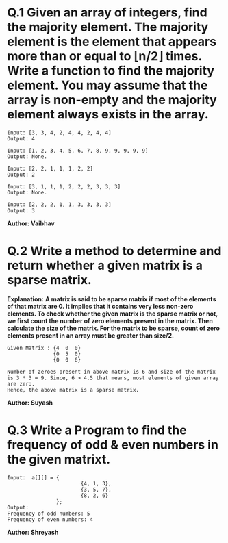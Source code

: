 # Q.1 Given an array of integers, find the majority element. The majority element is the element that appears more than or equal to ⌊n/2⌋ times. Write a function to find the majority element. You may assume that the array is non-empty and the majority element always exists in the array.
```
Input: [3, 3, 4, 2, 4, 4, 2, 4, 4]
Output: 4

Input: [1, 2, 3, 4, 5, 6, 7, 8, 9, 9, 9, 9, 9]
Output: None.

Input: [2, 2, 1, 1, 1, 2, 2]
Output: 2

Input: [3, 1, 1, 1, 2, 2, 2, 3, 3, 3]
Output: None.

Input: [2, 2, 2, 1, 1, 3, 3, 3, 3]
Output: 3
```
**Author: Vaibhav**

# Q.2 Write a method to determine and return whether a given matrix is a sparse matrix.
**Explanation:**
**A matrix is said to be sparse matrix if most of the elements of that matrix are 0. It implies that it contains very less non-zero elements.
To check whether the given matrix is the sparse matrix or not, we first count the number of zero elements present in the matrix. Then
calculate the size of the matrix. For the matrix to be sparse, count of zero elements present in an array must be greater than size/2.**
```
Given Matrix : {4  0  0}
               {0  5  0}
               {0  0  6}

Number of zeroes present in above matrix is 6 and size of the matrix is 3 * 3 = 9. Since, 6 > 4.5 that means, most elements of given array are zero.
Hence, the above matrix is a sparse matrix.
```

**Author: Suyash**

# Q.3 Write a Program to find the frequency of odd & even numbers in the given matrixt.
``` 
Input:  a[][] = {       
                        {4, 1, 3},    
                        {3, 5, 7},    
                        {8, 2, 6}    
                };
Output:
Frequency of odd numbers: 5
Frequency of even numbers: 4

```

**Author: Shreyash**

